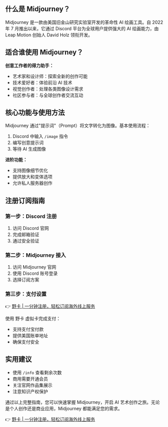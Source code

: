 ## 什么是 Midjourney？

Midjourney 是一款由美国旧金山研究实验室开发的革命性 AI 绘画工具。自 2022 年 7 月推出以来，它通过 Discord 平台为全球用户提供强大的 AI 绘画能力，由 Leap Motion 创始人 David Holz 领衔开发。

## 适合谁使用 Midjourney？

**创意工作者的得力助手：**
- 艺术家和设计师：探索全新的创作可能
- 技术爱好者：体验前沿 AI 技术
- 视觉创作者：处理各类图像设计需求
- 社区参与者：与全球创作者交流互动

## 核心功能与使用方法

Midjourney 通过"提示词"（Prompt）将文字转化为图像。基本使用流程：

1. Discord 中输入 `/image` 指令
2. 编写创意提示词
3. 等待 AI 生成图像

**进阶功能：**
- 支持图像细节优化
- 提供放大和变体选项
- 允许私人服务器创作

## 注册订阅指南

### 第一步：Discord 注册
1. 访问 Discord 官网
2. 完成邮箱验证
3. 通过安全验证

### 第二步：Midjourney 接入
1. 访问 Midjourney 官网
2. 使用 Discord 账号登录
3. 选择订阅方案

### 第三步：支付设置

👉 [野卡 | 一分钟注册，轻松订阅海外线上服务](https://bit.ly/bewildcard)

使用 野卡 虚拟卡完成支付：
- 支持支付宝付款
- 提供美国账单地址
- 确保支付安全

## 实用建议

- 使用 `/info` 查看剩余次数
- 商用需要开通会员
- 关注官网作品集展示
- 注意知识产权保护

通过以上完整指南，您可以快速掌握 Midjourney，开启 AI 艺术创作之旅。无论是个人创作还是商业应用，Midjourney 都能满足您的需求。

👉 [野卡 | 一分钟注册，轻松订阅海外线上服务](https://bit.ly/bewildcard)